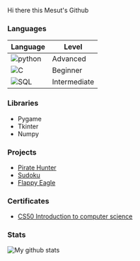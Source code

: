 Hi there this Mesut's Github
### Languages
| Language | Level |
| ------------- | ------------- |
| ![python](https://icons.iconarchive.com/icons/cornmanthe3rd/plex/96/Other-python-icon.png) | Advanced|
| ![C](https://img.icons8.com/color/96/000000/c-programming.png) | Beginner |
| ![SQL](https://img.icons8.com/external-soft-fill-juicy-fish/96/000000/external-sql-coding-and-development-soft-fill-soft-fill-juicy-fish.png) | Intermediate |


### Libraries
* Pygame
* Tkinter
* Numpy

### Projects

* [Pirate Hunter](https://github.com/MesutKihal/PirateHunter)
* [Sudoku](https://github.com/MesutKihal/Sudoku)
* [Flappy Eagle](https://github.com/MesutKihal/FlappyEagle)

### Certificates
* [CS50 Introduction to computer science](https://github.com/MesutKihal/MesutKihal/blob/main/CS50x.pdf)

### Stats
![My github stats](https://github-readme-stats.vercel.app/api?username=MesutKihal)
